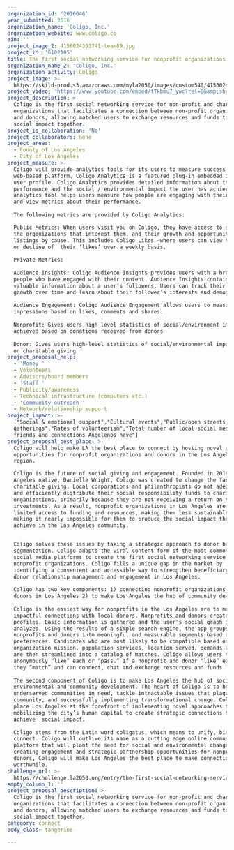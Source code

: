 ```yaml
---
organization_id: '2016046'
year_submitted: 2016
organization_name: 'Coligo, Inc.'
organization_website: www.coligo.co
ein: ''
project_image_2: 4156024363741-team89.jpg
project_id: '6102105'
title: The first social networking service for nonprofit organizations
organization_name_2: 'Coligo, Inc.'
organization_activity: Coligo
project_image: >-
  https://skild-prod.s3.amazonaws.com/myla2050/images/custom540/4156024363741-team89.jpg
project_video: 'https://www.youtube.com/embed/fTkbmu7_ywc?rel=0&amp;showinfo=0'
project_description: >-
  Coligo is the first social networking service for non-profit and charitable
  organizations that facilitates a connection between non-profit organizations
  and donors, allowing matched users to exchange resources and funds to achieve
  social impact together.
project_is_collaboration: 'No'
project_collaborators: none
project_areas:
  - County of Los Angeles
  - City of Los Angeles
project_measure: >-
  Coligo will provide analytics tools for its users to measure success on the
  web-based platform. Coligo Analytics is a featured plug-in embedded in every
  user profile. Coligo Analytics provides detailed information about the user’s
  performance and the social / environmental impact the user has achieved. This
  analytics tool helps users measure how people are engaging with their profile
  and view metrics about their performance.
   
  The following metrics are provided by Coligo Analytics:

  Public Metrics: When users visit you on Coligo, they have access to data about
  the organizations that interest them, and their growth and opportunity
  listings by cause. This includes Coligo Likes –where users can view the growth
  or decline of  their ‘likes’ over a weekly basis.
   
  Private Metrics:
   
  Audience Insights: Coligo Audience Insights provides users with a breakdown of
  people who have engaged with their content. Audience Insights contains
  valuable information about a user’s followers. Users can track their follower
  growth over time and learn about their follower’s interests and demographics.
   
  Audience Engagement: Coligo Audience Engagement allows users to measure their
  impressions based on likes, comments and shares.
   
  Nonprofit: Gives users high level statistics of social/environment impact
  achieved based on donations received from donors
   
  Donor: Gives users high-level statistics of social/environmental impact based
  on charitable giving
project_proposal_help:
  - 'Money '
  - Volunteers
  - Advisors/board members
  - 'Staff '
  - Publicity/awareness
  - Technical infrastructure (computers etc.)
  - 'Community outreach '
  - Network/relationship support
project_impact: >-
  ["Social & emotional support","Cultural events","Public/open streets
  gatherings","Rates of volunteerism","Total number of local social media
  friends and connections Angelenos have"]
project_proposal_best_place: >-
  Coligo will help make LA the best place to connect by hosting novel engagement
  opportunities for nonprofit organizations and donors in the Los Angeles
  region.  

  Coligo is the future of social giving and engagement. Founded in 2016 by Los
  Angeles native, Danielle Wright, Coligo was created to change the face of
  charitable giving. Local corporations and philanthropists do not adequately
  and efficiently distribute their social responsibility funds to charitable
  organizations, primarily because they are not receiving a return on their
  investments. As a result, nonprofit organizations in Los Angeles are left with
  limited access to funding and resources, making them less sustainable and
  making it nearly impossible for them to produce the social impact they wish to
  achieve in the Los Angeles community.


  Coligo solves these issues by taking a strategic approach to donor beneficiary
  segmentation. Coligo adopts the viral content form of the most commonly used
  social media platforms to create the first social networking service for
  nonprofit organizations. Coligo fills a unique gap in the market by
  identifying a convenient and accessible way to strengthen beneficiary and
  donor relationship management and engagement in Los Angeles.
   
  Coligo has two key components: 1) connecting nonprofit organizations and
  donors in Los Angeles 2) to make Los Angeles the hub of community development.
   
  Coligo is the easiest way for nonprofits in the Los Angeles are to make
  impactful connections with local donors. Nonprofits and donors create user
  profiles. Basic information is gathered and the user's social graph is
  analyzed. Using the results of a simple search engine, the app groups
  nonprofits and donors into meaningful and measurable segments based on their
  preferences. Candidates who are most likely to be compatible based on the
  organization mission, population services, location served, demands and needs
  are then streamlined into a catalog of matches. Coligo allows users to
  anonymously “like” each or “pass.” If a nonprofit and donor “like” each other,
  they “match” and can connect, chat and exchange resources and funds.
   
  The second component of Coligo is to make Los Angeles the hub of social,
  environmental and community development. The heart of Coligo is to help
  underserved communities in need, tackle intractable issues that plague the
  community, and successfully implementing transformational change. Coligo will
  place Los Angeles at the forefront of implementing novel approaches to
  mobilizing the city’s human capital to create strategic connections that will
  achieve  social impact.
   
  Coligo stems from the Latin word coligatus, which means to unify, bind, and
  connect. Coligo will outlive its name as a cutting edge online community based
  platform that will plant the seed for social and environmental change. By
  creating engagement and strategic partnership opportunities for nonprofits and
  donors, Coligo will make Los Angeles the best place to make connections
  worthwhile.
challenge_url: >-
  https://challenge.la2050.org/entry/the-first-social-networking-service-for-nonprofit-organizations
empty_column_1: ''
project_proposal_description: >-
  Coligo is the first social networking service for non-profit and charitable
  organizations that facilitates a connection between non-profit organizations
  and donors, allowing matched users to exchange resources and funds to achieve
  social impact together.
category: connect
body_class: tangerine

---
```

